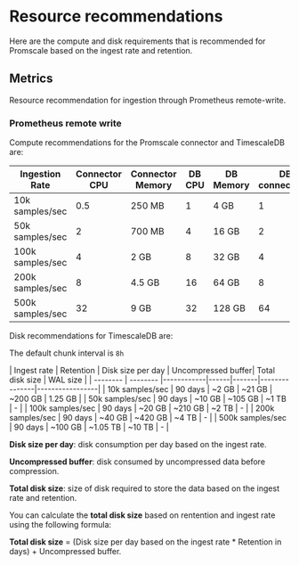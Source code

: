 # Resource recommendations
Here are the compute and disk requirements that is recommended for Promscale based on the ingest rate and retention. 

## Metrics
Resource recommendation for ingestion through Prometheus remote-write. 

### Prometheus remote write
Compute recommendations for the Promscale connector and TimescaleDB are:

| Ingestion Rate          | Connector CPU      | Connector Memory   | DB CPU | DB Memory| DB connections |
| --------                | -------- | -------- | -------|----------|----------------|
| 10k samples/sec      |     0.5     |      250 MB    |    1    |    4 GB      |          1      |
| 50k samples/sec      |     2     |     700 MB     |    4    |     16 GB     |       2         |
| 100k samples/sec   |    4      |     2 GB     |          8     |       32 GB         |  4|
| 200k samples/sec   |     8     |     4.5 GB     |     16   |      64 GB    |        8        |
| 500k samples/sec   |    32      |     9 GB     |     32   |     128 GB    |        64        |

Disk recommendations for TimescaleDB are:

The default chunk interval is `8h`

| Ingest rate       | Retention  | Disk size per day | Uncompressed buffer| Total disk size | WAL size | 
| --------          | --------   |------------|------|-------|---------------|-----------------|
| 10k samples/sec      |     90 days     |    ~2 GB      |  ~21 GB  | ~200 GB   |     1.25 GB              |
|  50k samples/sec      |  90 days        |    ~10 GB      | ~105 GB | ~1 TB      |              -          |
| 100k samples/sec   |     90 days    |    ~20 GB      |  ~210 GB  | ~2 TB    |     -     |
| 200k samples/sec   |     90 days     |      ~40 GB    |  ~420 GB  | ~4 TB   |      -    |
| 500k samples/sec   |      90 days    |      ~100 GB    |   ~1.05 TB  | ~10 TB   |     -     |

**Disk size per day**: disk consumption per day based on the ingest rate.

**Uncompressed buffer**: disk consumed by uncompressed data before compression.

**Total disk size**: size of disk required to store the data based on the ingest rate and retention. 

You can calculate the **total disk size** based on rentention and ingest rate using the following formula:

**Total disk size** = (Disk size per day based on the ingest rate * Retention in days) + Uncompressed buffer.

